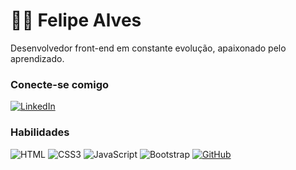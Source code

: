 # 👋🏻 Felipe Alves

Desenvolvedor front-end em constante evolução, apaixonado pelo aprendizado.

### Conecte-se comigo

[![LinkedIn](https://img.shields.io/badge/-LinkedIn-000?style=for-the-badge&logo=linkedin&logoColor=30A3DC)](www.linkedin.com/in/felipe-alves-46600a231)

### Habilidades

![HTML](https://img.shields.io/badge/HTML-000?style=for-the-badge&logo=html5&logoColor=30A3DC)
![CSS3](https://img.shields.io/badge/CSS3-000?style=for-the-badge&logo=css3&logoColor=E94D5F)
![JavaScript](https://img.shields.io/badge/JavaScript-000?style=for-the-badge&logo=javascript&logoColor=F0DB4F)
![Bootstrap](https://img.shields.io/badge/bootstrap-000?style=for-the-badge&logo=bootstrap&logoColor=553C7B)
[![GitHub](https://img.shields.io/badge/GitHub-000?style=for-the-badge&logo=github&logoColor=30A3DC)](https://docs.github.com/)

